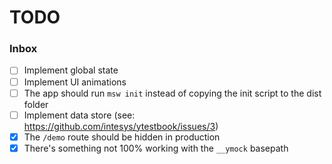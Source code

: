 # TODO

### Inbox

- [ ] Implement global state
- [ ] Implement UI animations
- [ ] The app should run `msw init` instead of copying the init script to the dist folder
- [ ] Implement data store (see: <https://github.com/intesys/ytestbook/issues/3>)
- [x] The `/demo` route should be hidden in production
- [x] There's something not 100% working with the `__ymock` basepath
